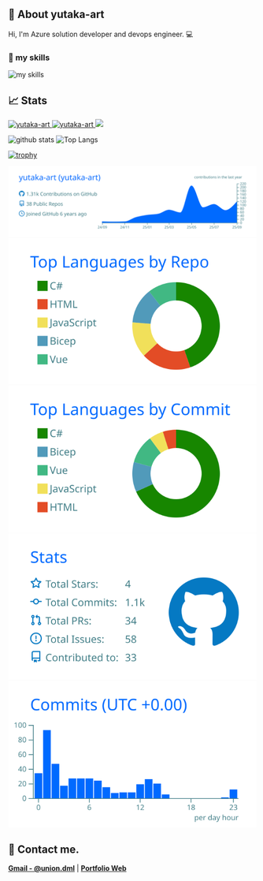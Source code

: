 ## 🐤 About yutaka-art
Hi, I'm Azure solution developer and devops engineer. 💻

### 🌱 my skills
<img alt="my skills" src="https://skillicons.dev/icons?theme=light&perline=8&i=azure,cs,dotnet,visualstudio,vscode,windows,github,git,githubactions,docker,kubernetes,py,powershell,php,postman,html,js,jquery,css,vue,postgres,bootstrap,selenium,twitter,ubuntu,linux" />

## 📈 Stats
<p align="left">
  <a href="https://github.com/yutaka-art/yutaka-art/">
    <img src="https://komarev.com/ghpvc/?username=yutaka-art" alt="yutaka-art" />
  </a>
  <a href="https://zenn.dev/yutakaosada/">
    <img src="https://badgen.org/img/zenn/yutakaosada/followers?style=flat" alt="yutaka-art" />
  </a>
  <a href="https://github.com/yutaka-art">
    <img height="20" src="https://img.shields.io/github/followers/yutaka-art?label=follow&logo=github&style=flat" />
  </a>
</p>

<p align="left"> 
  <img alt="github stats" height="150px" src="https://github-readme-stats-omega-two-85.vercel.app/api?username=yutaka-art&show_icons=true" />
  <img alt="Top Langs" height="150px" src="https://github-readme-stats-omega-two-85.vercel.app/api/top-langs/?username=yutaka-art&layout=compact&show_icons=true" />
</p>

[![trophy](https://github-profile-trophy-sable.vercel.app/?username=yutaka-art&column=7)](https://github-profile-trophy-sable.vercel.app/?username=yutaka-art&column=7)

[![](https://raw.githubusercontent.com/yutaka-art/yutaka-art/main/profile-summary-card-output/transparent/0-profile-details.svg)](https://github.com/vn7n24fzkq/github-profile-summary-cards)
[![](https://raw.githubusercontent.com/yutaka-art/yutaka-art/main/profile-summary-card-output/transparent/1-repos-per-language.svg)](https://github.com/vn7n24fzkq/github-profile-summary-cards) [![](https://raw.githubusercontent.com/yutaka-art/yutaka-art/main/profile-summary-card-output/transparent/2-most-commit-language.svg)](https://github.com/vn7n24fzkq/github-profile-summary-cards)
[![](https://raw.githubusercontent.com/yutaka-art/yutaka-art/main/profile-summary-card-output/transparent/3-stats.svg)](https://github.com/vn7n24fzkq/github-profile-summary-cards) [![](https://raw.githubusercontent.com/yutaka-art/yutaka-art/main/profile-summary-card-output/transparent/4-productive-time.svg)](https://github.com/vn7n24fzkq/github-profile-summary-cards)

## 📨 Contact me.

**[Gmail - @union.dml](mailto:union.dml@gmail.com)** | **[Portfolio Web](https://www.credly.com/users/yutaka-osada/badges)**

<!--
**yutaka-art/yutaka-art** is a ✨ _special_ ✨ repository because its `README.md` (this file) appears on your GitHub profile.

Here are some ideas to get you started:

- 🔭 I’m currently working on ...
- 👯 I’m looking to collaborate on ...
- 💬 Ask me about ...
- 😄 Pronouns: ...
- ⚡ Fun fact: ...
- 🙌 I’m looking for help with [grow-files](https://github.com/yutaka-art/grow-files) and [microcms-filter-query](https://github.com/yutaka-art/microcms-filter-query)
-->
